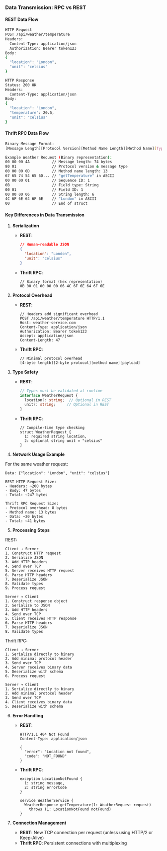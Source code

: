 ### Data Transmission: RPC vs REST

#### REST Data Flow
```bash
HTTP Request
POST /api/weather/temperature
Headers:
  Content-Type: application/json
  Authorization: Bearer token123
Body:
{
  "location": "London",
  "unit": "celsius"
}

HTTP Response
Status: 200 OK
Headers:
  Content-Type: application/json
Body:
{
  "location": "London",
  "temperature": 20.5,
  "unit": "celsius"
}
```

#### Thrift RPC Data Flow
```bash
Binary Message Format:
[Message Length][Protocol Version][Method Name Length][Method Name][Type][Sequence ID][Field ID][Field Type][Field Data]...

Example Weather Request (Binary representation):
00 00 00 4A          // Message length: 74 bytes
80 01                // Protocol version & message type
00 00 00 0D          // Method name length: 13
67 65 74 54 65 6D... // "getTemperature" in ASCII
00 00 00 01          // Sequence ID: 1
0B                   // Field type: String
00 01                // Field ID: 1
00 00 00 06          // String length: 6
4C 6F 6E 64 6F 6E    // "London" in ASCII
00                   // End of struct
```

#### Key Differences in Data Transmission

1. **Serialization**
   - **REST**:
     ```json
     // Human-readable JSON
     {
       "location": "London",
       "unit": "celsius"
     }
     ```
   - **Thrift RPC**:
     ```
     // Binary format (hex representation)
     0B 00 01 00 00 00 06 4C 6F 6E 64 6F 6E
     ```

2. **Protocol Overhead**
   - **REST**:
     ```http
     // Headers add significant overhead
     POST /api/weather/temperature HTTP/1.1
     Host: weather-service.com
     Content-Type: application/json
     Authorization: Bearer token123
     Accept: application/json
     Content-Length: 47
     ```
   - **Thrift RPC**:
     ```
     // Minimal protocol overhead
     [4-byte length][2-byte protocol][method name][payload]
     ```

3. **Type Safety**
   - **REST**:
     ```typescript
     // Types must be validated at runtime
     interface WeatherRequest {
       location?: string;  // Optional in REST
       unit?: string;     // Optional in REST
     }
     ```
   - **Thrift RPC**:
     ```thrift
     // Compile-time type checking
     struct WeatherRequest {
       1: required string location,
       2: optional string unit = "celsius"
     }
     ```

4. **Network Usage Example**

For the same weather request:

```
Data: {"location": "London", "unit": "celsius"}

REST HTTP Request Size:
- Headers: ~200 bytes
- Body: 47 bytes
- Total: ~247 bytes

Thrift RPC Request Size:
- Protocol overhead: 8 bytes
- Method name: 13 bytes
- Data: ~20 bytes
- Total: ~41 bytes
```

5. **Processing Steps**

REST:
```
Client → Server
1. Construct HTTP request
2. Serialize JSON
3. Add HTTP headers
4. Send over TCP
5. Server receives HTTP request
6. Parse HTTP headers
7. Deserialize JSON
8. Validate types
9. Process request

Server → Client
1. Construct response object
2. Serialize to JSON
3. Add HTTP headers
4. Send over TCP
5. Client receives HTTP response
6. Parse HTTP headers
7. Deserialize JSON
8. Validate types
```

Thrift RPC:
```
Client → Server
1. Serialize directly to binary
2. Add minimal protocol header
3. Send over TCP
4. Server receives binary data
5. Deserialize with schema
6. Process request

Server → Client
1. Serialize directly to binary
2. Add minimal protocol header
3. Send over TCP
4. Client receives binary data
5. Deserialize with schema
```

6. **Error Handling**
   - **REST**:
     ```http
     HTTP/1.1 404 Not Found
     Content-Type: application/json
     
     {
       "error": "Location not found",
       "code": "NOT_FOUND"
     }
     ```
   - **Thrift RPC**:
     ```thrift
     exception LocationNotFound {
       1: string message,
       2: string errorCode
     }
     
     service WeatherService {
       WeatherResponse getTemperature(1: WeatherRequest request)
         throws (1: LocationNotFound notFound)
     }
     ```

7. **Connection Management**
   - **REST**: New TCP connection per request (unless using HTTP/2 or Keep-Alive)
   - **Thrift RPC**: Persistent connections with multiplexing
